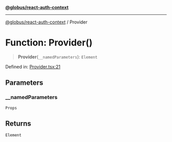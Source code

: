 [**@globus/react-auth-context**](../README.md)

***

[@globus/react-auth-context](../globals.md) / Provider

# Function: Provider()

> **Provider**(`__namedParameters`): `Element`

Defined in: [Provider.tsx:21](https://github.com/globus/react-auth-context/blob/52bf79c1b0da59e003455ade9253c79ab1bc9b74/src/Provider.tsx#L21)

## Parameters

### \_\_namedParameters

`Props`

## Returns

`Element`
